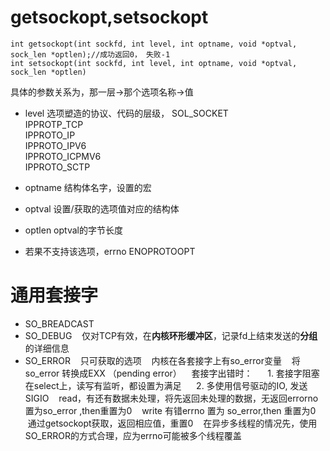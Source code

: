 getsockopt,setsockopt
=====================
```
int getsockopt(int sockfd, int level, int optname, void *optval, sock_len *optlen);//成功返回0， 失败-1
int setsockopt(int sockfd, int level, int optname, void *optval, sock_len *optlen)

```
具体的参数关系为，那一层->那个选项名称->值

- level 选项塑造的协议、代码的层级，
  SOL_SOCKET  
  IPPROTP_TCP  
  IPPROTO_IP  
  IPPROTO_IPV6  
  IPPROTO_ICPMV6  
  IPPROTO_SCTP
  
- optname 结构体名字，设置的宏
- optval 设置/获取的选项值对应的结构体
- optlen optval的字节长度
- 若果不支持该选项，errno ENOPROTOOPT

通用套接字
=========
- SO_BREADCAST
- SO_DEBUG
    仅对TCP有效，在**内核环形缓冲区**，记录fd上结束发送的**分组**的详细信息
- SO_ERROR
    只可获取的选项
    内核在各套接字上有so_error变量
    将so_error 转换成EXX （pending error）
    套接字出错时：
      1. 套接字阻塞在select上，读写有监听，都设置为满足
      2. 多使用信号驱动的IO, 发送SIGIO
    read，有还有数据未处理，将先返回未处理的数据，无返回errorno置为so_error ,then重置为0
    write 有错errno 置为 so_error,then 重置为0
    通过getsockopt获取，返回相应值，重置0
    在异步多线程的情况先，使用SO_ERROR的方式合理，应为errno可能被多个线程覆盖
